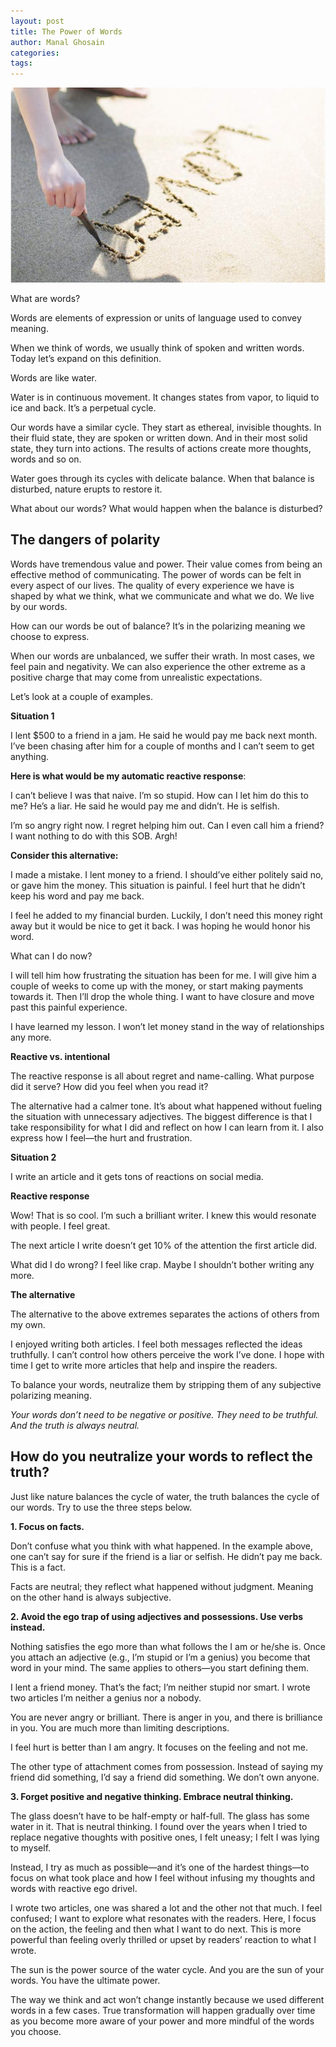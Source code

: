 ```yaml
---
layout: post
title: The Power of Words
author: Manal Ghosain
categories:
tags:
---
```


![Words](/images/words.jpg)

What are words?

Words are elements of expression or units of language used to convey meaning.

When we think of words, we usually think of spoken and written words. Today let’s expand on this definition.

Words are like water.

Water is in continuous movement. It changes states from vapor, to liquid to ice and back. It’s a perpetual cycle.

Our words have a similar cycle. They start as ethereal, invisible thoughts. In their fluid state, they are spoken or written down. And in their most solid state, they turn into actions. The results of actions create more thoughts, words and so on.

Water goes through its cycles with delicate balance. When that balance is disturbed, nature erupts to restore it.

What about our words? What would happen when the balance is disturbed?

## The dangers of polarity

Words have tremendous value and power. Their value comes from being an effective method of communicating. The power of words can be felt in every aspect of our lives. The quality of every experience we have is shaped by what we think, what we communicate and what we do. We live by our words.

How can our words be out of balance? It’s in the polarizing meaning we choose to express.

When our words are unbalanced, we suffer their wrath. In most cases, we feel pain and negativity. We can also experience the other extreme as a positive charge that may come from unrealistic expectations.

Let’s look at a couple of examples.

**Situation 1**

I lent $500 to a friend in a jam. He said he would pay me back next month. I’ve been chasing after him for a couple of months and I can’t seem to get anything.

**Here is what would be my automatic reactive response**:

I can’t believe I was that naive. I’m so stupid. How can I let him do this to me? He’s a liar. He said he would pay me and didn’t. He is selfish.

I’m so angry right now. I regret helping him out. Can I even call him a friend? I want nothing to do with this SOB. Argh!

**Consider this alternative:**

I made a mistake. I lent money to a friend. I should’ve either politely said no, or gave him the money. This situation is painful. I feel hurt that he didn’t keep his word and pay me back.

I feel he added to my financial burden. Luckily, I don’t need this money right away but it would be nice to get it back. I was hoping he would honor his word.

What can I do now?

I will tell him how frustrating the situation has been for me. I will give him a couple of weeks to come up with the money, or start making payments towards it. Then I’ll drop the whole thing. I want to have closure and move past this painful experience.

I have learned my lesson. I won’t let money stand in the way of relationships any more.

**Reactive vs. intentional**

The reactive response is all about regret and name-calling. What purpose did it serve? How did you feel when you read it?

The alternative had a calmer tone. It’s about what happened without fueling the situation with unnecessary adjectives. The biggest difference is that I take responsibility for what I did and reflect on how I can learn from it. I also express how I feel—the hurt and frustration.

**Situation 2**

I write an article and it gets tons of reactions on social media.

**Reactive response**

Wow! That is so cool. I’m such a brilliant writer. I knew this would resonate with people. I feel great.

The next article I write doesn’t get 10% of the attention the first article did.

What did I do wrong? I feel like crap. Maybe I shouldn’t bother writing any more.

**The alternative**

The alternative to the above extremes separates the actions of others from my own.

I enjoyed writing both articles. I feel both messages reflected the ideas truthfully. I can’t control how others perceive the work I’ve done. I hope with time I get to write more articles that help and inspire the readers.

To balance your words, neutralize them by stripping them of any subjective polarizing meaning.

*Your words don’t need to be negative or positive. They need to be truthful. And the truth is always neutral.*

## How do you neutralize your words to reflect the truth?

Just like nature balances the cycle of water, the truth balances the cycle of our words. Try to use the three steps below.

**1. Focus on facts.**

Don’t confuse what you think with what happened. In the example above, one can’t say for sure if the friend is a liar or selfish. He didn’t pay me back. This is a fact.

Facts are neutral; they reflect what happened without judgment. Meaning on the other hand is always subjective.

**2. Avoid the ego trap of using adjectives and possessions. Use verbs instead.**

Nothing satisfies the ego more than what follows the I am or he/she is.  Once you attach an adjective (e.g., I’m stupid or I’m a genius) you become that word in your mind. The same applies to others—you start defining them.

I lent a friend money. That’s the fact; I’m neither stupid nor smart. I wrote two articles I’m neither a genius nor a nobody.

You are never angry or brilliant. There is anger in you, and there is brilliance in you. You are much more than limiting descriptions.

I feel hurt is better than I am angry. It focuses on the feeling and not me.

The other type of attachment comes from possession. Instead of saying my friend did something, I’d say a friend did something.  We don’t own anyone.

**3. Forget positive and negative thinking. Embrace neutral thinking.**

The glass doesn’t have to be half-empty or half-full. The glass has some water in it. That is neutral thinking. I found over the years when I tried to replace negative thoughts with positive ones, I felt uneasy; I felt I was lying to myself.

Instead, I try as much as possible—and it’s one of the hardest things—to focus on what took place and how I feel without infusing my thoughts and words with reactive ego drivel.

I wrote two articles, one was shared a lot and the other not that much. I feel confused; I want to explore what resonates with the readers. Here, I focus on the action, the feeling and then what I want to do next. This is more powerful than feeling overly thrilled or upset by readers’ reaction to what I wrote.

The sun is the power source of the water cycle. And you are the sun of your words. You have the ultimate power.

The way we think and act won’t change instantly because we used different words in a few cases. True transformation will happen gradually over time as you become more aware of your power and more mindful of the words you choose.